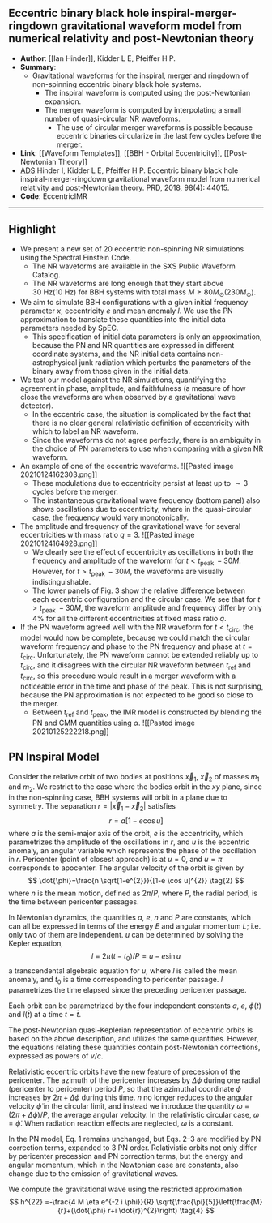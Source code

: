 ## Eccentric binary black hole inspiral-merger-ringdown gravitational waveform model from numerical relativity and post-Newtonian theory

- **Author**: [[Ian Hinder]], Kidder L E, Pfeiffer H P.
- **Summary**:
	- Gravitational waveforms for the inspiral, merger and ringdown of non-spinning eccentric binary black hole systems.
		- The inspiral waveform is computed using the post-Newtonian expansion.
		- The merger waveform is computed by interpolating a small number of quasi-circular NR waveforms.
			- The use of circular merger waveforms is possible because eccentric binaries circularize in the last few cycles before the merger.
- **Link**: [[Waveform Templates]], [[BBH - Orbital Eccentricity]], [[Post-Newtonian Theory]]
- [ADS](https://ui.adsabs.harvard.edu/abs/2018PhRvD..98d4015H) Hinder I, Kidder L E, Pfeiffer H P. Eccentric binary black hole inspiral-merger-ringdown gravitational waveform model from numerical relativity and post-Newtonian theory. PRD, 2018, 98(4): 44015.
- **Code**: EccentricIMR

___

## Highlight

- We present a new set of 20 eccentric non-spinning NR simulations using the Spectral Einstein Code.
	- The NR waveforms are available in the SXS Public Waveform Catalog.
	- The NR waveforms are long enough that they start above $30 \mathrm{~Hz}(10 \mathrm{~Hz})$ for BBH systems with total mass $M \geq 80 M_{\odot}(230M_{\odot})$.
- We aim to simulate BBH configurations with a given initial frequency parameter $x$, eccentricity $e$ and mean anomaly $l$. We use the PN approximation to translate these quantities into the initial data parameters needed by SpEC.
	- This specification of initial data parameters is only an approximation, because the PN and NR quantities are expressed in different coordinate systems, and the NR initial data contains non-astrophysical junk radiation which perturbs the parameters of the binary away from those given in the initial data.
- We test our model against the NR simulations, quantifying the agreement in phase, amplitude, and faithfulness (a measure of how close the waveforms are when observed by a gravitational wave detector).
	- In the eccentric case, the situation is complicated by the fact that there is no clear general relativistic definition of eccentricity with which to label an NR waveform.
	- Since the waveforms do not agree perfectly, there is an ambiguity in the choice of PN parameters to use when comparing with a given NR waveform.
- An example of one of the eccentric waveforms.
	![[Pasted image 20210124162303.png]]
	- These modulations due to eccentricity persist at least up to $\sim 3$ cycles before the merger.
	- The instantaneous gravitational wave frequency (bottom panel) also shows oscillations due to eccentricity, where in the quasi-circular case, the frequency would vary monotonically.
- The amplitude and frequency of the gravitational wave for several eccentricities with mass ratio $q = 3$.
	![[Pasted image 20210124164928.png]]
	- We clearly see the effect of eccentricity as oscillations in both the frequency and amplitude of the waveform for $t<t_{\text {peak }}-30 M$. However, for $t>t_{\text {peak }}-30 M$, the waveforms are visually indistinguishable.
	- The lower panels of Fig. 3 show the relative difference between each eccentric configuration and the circular case. We see that for $t>t_{\text {peak }}-30 M$, the waveform amplitude and frequency differ by only $4 \%$ for all the different eccentricities at fixed mass ratio $q$.
- If the PN waveform agreed well with the NR waveform for $t<t_{\text {circ}}$, the model would now be complete, because we could match the circular waveform frequency and phase to the PN frequency and phase at $t=t_{\text {circ}}$. Unfortunately, the PN waveform cannot be extended reliably up to $t_{\text {circ}}$, and it disagrees with the circular NR waveform between $t_{\text {ref}}$ and $t_{\text {circ}}$, so this procedure would result in a merger waveform with a noticeable error in the time and phase of the peak. This is not surprising, because the PN approximation is not expected to be good so close to the merger.
	- Between $t_{\text {ref}}$ and $t_{\text {peak}}$, the IMR model is constructed by blending the PN and CMM quantities using $\alpha$.
		![[Pasted image 20210125222218.png]]


## PN Inspiral Model

Consider the relative orbit of two bodies at positions $\vec{x}_{1}$, $\vec{x}_{2}$ of masses $m_{1}$ and $m_{2}$. We restrict to the case where the bodies orbit in the $x y$ plane, since in the non-spinning case, BBH systems will orbit in a plane due to symmetry. The separation $r=\left|\vec{x}_{1}-\vec{x}_{2}\right|$ satisfies
$$
r=a[1-e \cos u] \tag{1}
$$
where $a$ is the semi-major axis of the orbit, $e$ is the eccentricity, which parametrizes the amplitude of the oscillations in $r$, and $u$ is the eccentric anomaly, an angular variable which represents the phase of the oscillation in $r$. Pericenter (point of closest approach) is at $u=0$, and $u=\pi$ corresponds to apocenter. The angular velocity of the orbit is given by
$$
\dot{\phi}=\frac{n \sqrt{1-e^{2}}}{[1-e \cos u]^{2}} \tag{2}
$$
where $n$ is the mean motion, defined as $2 \pi / P$, where $P$, the radial period, is the time between pericenter passages.

In Newtonian dynamics, the quantities $a$, $e$, $n$ and $P$ are constants, which can all be expressed in terms of the energy $E$ and angular momentum $L$; i.e. only two of them are independent. $u$ can be determined by solving the Kepler equation,
$$
l \equiv 2 \pi\left(t-t_{0}\right) / P=u-e \sin u \tag{3}
$$
a transcendental algebraic equation for $u$, where $l$ is called the mean anomaly, and $t_{0}$ is a time corresponding to pericenter passage. $l$ parametrizes the time elapsed since the preceding pericenter passage.

Each orbit can be parametrized by the four independent constants $a$, $e$, $\phi(\bar{t})$ and $l(\bar{t})$ at a time $t=\bar{t}$.

The post-Newtonian quasi-Keplerian representation of eccentric orbits is based on the above description, and utilizes the same quantities. However, the equations relating these quantities contain post-Newtonian corrections, expressed as powers of $v/c$.

Relativistic eccentric orbits have the new feature of precession of the pericenter. The azimuth of the pericenter increases by $\Delta \phi$ during one radial (pericenter to pericenter) period $P$, so that the azimuthal coordinate $\phi$ increases by $2 \pi+\Delta \phi$ during this time. $n$ no longer reduces to the angular velocity $\dot{\phi}$ in the circular limit, and instead we introduce the quantity $\omega \equiv(2 \pi+\Delta \phi) / P$, the average angular velocity. In the relativistic circular case, $\omega=\dot{\phi}$. When radiation reaction effects are neglected, $\omega$ is a constant.

In the PN model, Eq. 1 remains unchanged, but Eqs. 2–3 are modified by PN correction terms, expanded to 3 PN order. Relativistic orbits not only differ by pericenter precession and PN correction terms, but the energy and angular momentum, which in the Newtonian case are constants, also change due to the emission of gravitational waves.

We compute the gravitational wave using the restricted approximation
$$
h^{22} =-\frac{4 M \eta e^{-2 i \phi}}{R} \sqrt{\frac{\pi}{5}}\left(\frac{M}{r}+(\dot{\phi} r+i \dot{r})^{2}\right) \tag{4}
$$
